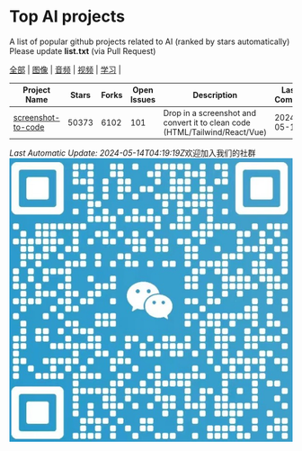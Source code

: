 # Top AI projects
A list of popular github projects related to AI (ranked by stars automatically)
Please update **list.txt** (via Pull Request)

<a href="./README.md">全部</a> |   <a href="./READMEpicture.md">图像</a> |   <a href="./READMEaudio.md">音频</a> | <a href="./READMEvideo.md">视频</a> | <a href="./READMElearn.md">学习</a> | 

| Project Name | Stars | Forks | Open Issues | Description | Last Commit |
| ------------ | ----- | ----- | ----------- | ----------- | ----------- |
| [screenshot-to-code](https://github.com/abi/screenshot-to-code) | 50373 | 6102 | 101 | Drop in a screenshot and convert it to clean code (HTML/Tailwind/React/Vue) | 2024-05-13 |

*Last Automatic Update: 2024-05-14T04:19:19Z*欢迎加入我们的社群 ![](https://raw.githubusercontent.com/mouuii/picture/master/weichat.jpg) 